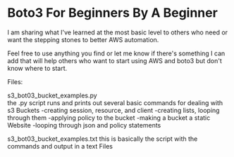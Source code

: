 # Boto3 For Beginners By A Beginner

I am sharing what I've learned at the most basic level to others who need or want the stepping stones to better AWS automation.

Feel free to use anything you find or let me know if there's something I can add that will help others who want to start using AWS and boto3 but don't know where to start.

Files:

s3_bot03_bucket_examples.py  
    the .py script runs and prints out several basic commands for dealing with s3 Buckets
    -creating session, resource, and client
    -creating lists, looping through them
    -applying policy to the bucket
    -making a bucket a static Website
    -looping through json and policy statements

  s3_bot03_bucket_examples.txt
    this is basically the script with the commands and output in a text Files
